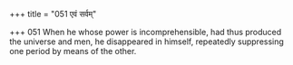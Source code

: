 +++
title = "051 एवं सर्वम्"

+++
051	When he whose power is incomprehensible, had thus produced the universe and men, he disappeared in himself, repeatedly suppressing one period by means of the other.